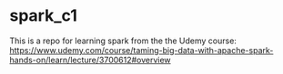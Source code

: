 # spark_c1

This is a repo for learning spark from the the Udemy course: https://www.udemy.com/course/taming-big-data-with-apache-spark-hands-on/learn/lecture/3700612#overview
